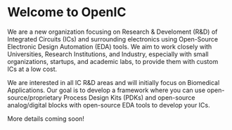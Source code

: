 # Welcome to OpenIC

We are a new organization focusing on Research & Develoment (R&D) of Integrated Circuits (ICs) and surrounding electronics using Open-Source Electronic Design Automation (EDA) tools. We aim to work closely with Universities, Research Institutions, and Industry, especially with small organizations, startups, and academic labs, to provide them with custom ICs at a low cost.

We are interested in all IC R&D areas and will initially focus on Biomedical Applications. Our goal is to develop a framework where you can use open-source/proprietary Process Design Kits (PDKs) and open-source analog/digital blocks with open-source EDA tools to develop your ICs.

More details coming soon!